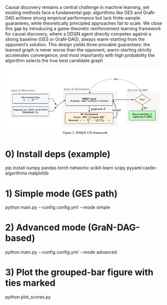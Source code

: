 Causal discovery remains a central challenge in machine learning, yet existing methods face a
fundamental gap: algorithms like GES and GraN-DAG achieve strong empirical performance but lack
finite-sample guarantees, while theoretically principled approaches fail to scale. We close this gap by
introducing a game-theoretic reinforcement learning framework for causal discovery, where a
DDQN agent directly competes against a strong baseline (GES or GraN–DAG), always warm-starting
from the opponent’s solution. This design yields three provable guarantees: the learned graph is
never worse than the opponent, warm-starting strictly accelerates convergence, and most importantly
with high probability the algorithm selects the true best candidate graph

![Comparison](https://github.com/Amartya-Roy/Competition_is_the_key/blob/main/competition_is_the_key.png)



# 0) Install deps (example)
pip install numpy pandas torch networkx scikit-learn scipy pyyaml castle-algorithms matplotlib

# 1) Simple mode (GES path)
python main.py --config config.yml --mode simple

# 2) Advanced mode (GraN-DAG-based)
python main.py --config config.yml --mode advanced

# 3) Plot the grouped-bar figure with ties marked
python plot_scores.py

